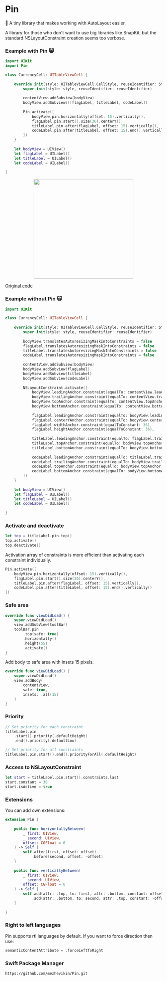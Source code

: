 # Pin

📌 A tiny library that makes working with AutoLayout easier.

A library for those who don't want to use big libraries like SnapKit, but the standard NSLayoutConstraint creation seems too verbose.

### Example with Pin 😸

```swift
import UIKit
import Pin

class CurrencyCell: UITableViewCell {
    
    override init(style: UITableViewCell.CellStyle, reuseIdentifier: String?) {
        super.init(style: style, reuseIdentifier: reuseIdentifier)
        
        contentView.addSubview(bodyView)
        bodyView.addSubviews([flagLabel, titleLabel, codeLabel])
        
        Pin.activate([
            bodyView.pin.horizontally(offset: 15).vertically(),
            flagLabel.pin.start().size(36).centerY(),
            titleLabel.pin.after(flagLabel, offset: 15).vertically(),
            codeLabel.pin.after(titleLabel, offset: 15).end().vertically()
        ])
    }
    
    let bodyView = UIView()
    let flagLabel = UILabel()
    let titleLabel = UILabel()
    let codeLabel = UILabel() 
    
}
```

<p align="center">
    <img src="https://user-images.githubusercontent.com/973364/199716786-3ba59b9e-1efa-4241-80e2-0fc54dfaf9c1.jpg" width="320">
</p>

[Original code](https://github.com/mezhevikin/PinExample/blob/master/PinExample/CurrencyCell.swift)

### Example without Pin 🙀

```swift
import UIKit

class CurrencyCell: UITableViewCell {
    
    override init(style: UITableViewCell.CellStyle, reuseIdentifier: String?) {
        super.init(style: style, reuseIdentifier: reuseIdentifier)
        
        bodyView.translatesAutoresizingMaskIntoConstraints = false
        flagLabel.translatesAutoresizingMaskIntoConstraints = false
        titleLabel.translatesAutoresizingMaskIntoConstraints = false
        codeLabel.translatesAutoresizingMaskIntoConstraints = false
        
        contentView.addSubview(bodyView)
        bodyView.addSubview(flagLabel)
        bodyView.addSubview(titleLabel)
        bodyView.addSubview(codeLabel)
        
        NSLayoutConstraint.activate([
            bodyView.leadingAnchor.constraint(equalTo: contentView.leadingAnchor, constant: 15),
            bodyView.trailingAnchor.constraint(equalTo: contentView.trailingAnchor, constant: -15),
            bodyView.topAnchor.constraint(equalTo: contentView.topAnchor),
            bodyView.bottomAnchor.constraint(equalTo: contentView.bottomAnchor),
            
            flagLabel.leadingAnchor.constraint(equalTo: bodyView.leadingAnchor),
            flagLabel.centerYAnchor.constraint(equalTo: bodyView.centerYAnchor),
            flagLabel.widthAnchor.constraint(equalToConstant: 36),
            flagLabel.heightAnchor.constraint(equalToConstant: 36),
            
            titleLabel.leadingAnchor.constraint(equalTo: flagLabel.trailingAnchor, constant: 15),
            titleLabel.topAnchor.constraint(equalTo: bodyView.topAnchor),
            titleLabel.bottomAnchor.constraint(equalTo: bodyView.bottomAnchor),
            
            codeLabel.leadingAnchor.constraint(equalTo: titleLabel.trailingAnchor, constant: 15),
            codeLabel.trailingAnchor.constraint(equalTo: bodyView.trailingAnchor),
            codeLabel.topAnchor.constraint(equalTo: bodyView.topAnchor),
            codeLabel.bottomAnchor.constraint(equalTo: bodyView.bottomAnchor)
        ])
    }
    
    let bodyView = UIView()
    let flagLabel = UILabel()
    let titleLabel = UILabel()
    let codeLabel = UILabel() 
    
}
```

### Activate and deactivate

```swift
let top = titleLabel.pin.top()
top.activate()
top.deactivate()
```

Activation array of constraints is more efficient than activating each constraint individually.

```swift
Pin.activate([
    bodyView.pin.horizontally(offset: 15).vertically(),
    flagLabel.pin.start().size(36).centerY(),
    titleLabel.pin.after(flagLabel, offset: 15).vertically(),
    codeLabel.pin.after(titleLabel, offset: 15).end().vertically()
])
```

### Safe area

```swift
override func viewDidLoad() {
    super.viewDidLoad()
    view.addSubView(toolBar)
    toolBar.pin
        .top(safe: true)
        .horizontally()
        .height(55)
        .activate()
}
```

Add body to safe area with insets 15 pixels.

```swift
override func viewDidLoad() {
    super.viewDidLoad()
    view.addBody(
        contentView,
        safe: true,
        insets: .all(15)
    )
}
```

### Priority

```swift
// Set priority for each constraint
titleLabel.pin
    .start().priority(.defaultHeight)
    .end().priority(.defaultLow)

// Set priority for all constraints
titleLabel.pin.start().end().priorityForAll(.defaultHeight)
```

### Access to NSLayoutConstraint

```swift
let start = titleLabel.pin.start().constraints.last
start.constant = 30
start.isActive = true
```

### Extensions

You can add own extensions:

```swift
extension Pin {
    
    public func horizontallyBetween(
        _ first: UIView,
        _ second: UIView,
        offset: CGFloat = 0
    ) -> Self {
        self.after(first, offset: offset)
            .before(second, offset: -offset)
    }
    
    public func verticallyBetween(
        _ first: UIView,
        _ second: UIView,
        offset: CGFloat = 0
    ) -> Self {
        self.add(attr: .top, to: first, attr: .bottom, constant: offset)
            .add(attr: .bottom, to: second, attr: .top, constant: -offset)
    }
    
}
```

### Right to left languages

Pin supports rtl languages by default. If you want to force direction then use:

```swift
semanticContentAttribute = .forceLeftToRight
```

### Swift Package Manager

```
https://github.com/mezhevikin/Pin.git
```
